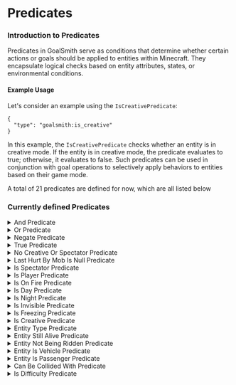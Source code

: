 # Predicates

### Introduction to Predicates

Predicates in GoalSmith serve as conditions that determine whether certain actions or goals should be applied to entities within Minecraft. They encapsulate logical checks based on entity attributes, states, or environmental conditions.

#### Example Usage

Let's consider an example using the `IsCreativePredicate`:

```
{
  "type": "goalsmith:is_creative"
}
```

In this example, the `IsCreativePredicate` checks whether an entity is in creative mode. If the entity is in creative mode, the predicate evaluates to true; otherwise, it evaluates to false. Such predicates can be used in conjunction with goal operations to selectively apply behaviors to entities based on their game mode.

A total of 21 predicates are defined for now, which are all listed below

### Currently defined Predicates

<details>
<summary>And Predicate</summary>

The And Predicate, combines multiple predicates to determine if all conditions are met simultaneously.

**Example of And Predicate usage:**

```
{
  "predicate_1": {
    "predicate": {
      "type": "goalsmith:is_creative"
    },
    "type": "goalsmith:negate"
  },
  "predicate_2": {
    "type": "goalsmith:is_day"
  },
  "type": "goalsmith:and"
}
```

The above JSON represents an And Predicate that combines the following conditions:

- 1. NegatePredicate: Negates the result of IsCreativePredicate. So if the player is in creative, it will negate the result and return false.
- 2. IsDayPredicate: Checks whether it is currently daytime.

If these checks are passed it will allow a goal or target goal to go further with the code, or it can be used as a filter.

[Code](https://github.com/Scouter456/Goal_Smith/tree/goal_smith_forge_1.20.1/src/main/java/com/scouter/goalsmith/data/predicates/AndPredicate.java)

</details>

<details>
<summary>Or Predicate</summary>

The Or Predicate checks if at least one of the provided conditions is true. In this example, it evaluates whether the player is in Creative mode or if it is daytime.

**Example of Or Predicate:**

```
{
  "predicate_1": {
    "type": "goalsmith:is_creative"
  },
  "predicate_2": {
    "type": "goalsmith:is_day"
  },
  "type": "goalsmith:or"
}
```

The above JSON represents an Or Predicate that combines the following conditions:

- 1. IsCreativePredicate: Checks if the player is in Creative mode.
- 2. IsDayPredicate: Checks whether it is currently daytime.

If either of these conditions is true, the predicate evaluates to true.

[Code](https://github.com/Scouter456/Goal_Smith/tree/goal_smith_forge_1.20.1/src/main/java/com/scouter/goalsmith/data/predicates/OrPredicate.java)

</details>

<details>
<summary>Negate Predicate</summary>

The Negate Predicate reverses the result of the enclosed predicate. In this example, it negates the result of a True Predicate, effectively evaluating to false in all cases.

**Example of Negate Predicate:**

```
{
  "predicate": {
    "type": "goalsmith:true"
  },
  "type": "goalsmith:negate"
}
```

The above JSON represents a Negate Predicate that reverses the result of the True Predicate causing it to return false.

[Code](https://github.com/Scouter456/Goal_Smith/tree/goal_smith_forge_1.20.1/src/main/java/com/scouter/goalsmith/data/predicates/NegatePredicate.java)

</details>

<details>
<summary>True Predicate</summary>

The True Predicate always evaluates to true, regardless of the conditions or inputs.

**Example of True Predicate:**

```
{
  "type": "goalsmith:true"
}
```

The above JSON represents a True Predicate, which unconditionally returns true.

[Code](https://github.com/Scouter456/Goal_Smith/tree/goal_smith_forge_1.20.1/src/main/java/com/scouter/goalsmith/data/predicates/TruePredicate.java)

</details>

<details>
<summary>No Creative Or Spectator Predicate</summary>

The No Creative Or Spectator Predicate checks whether an entity is not a player in creative mode or a spectator.

**Example of No Creative Or Spectator Predicate:**

```
{
  "type": "goalsmith:no_creative_or_spectator"
}
```

The above JSON represents a No Creative Or Spectator Predicate that evaluates the following conditions:

- 1. Check if the entity is not a player.
- 2. Check if the entity is not in spectator mode.
- 3. Check if the player is not in creative mode.

If any of these conditions are true, the predicate evaluates to true.

[Code](https://github.com/Scouter456/Goal_Smith/tree/goal_smith_forge_1.20.1/src/main/java/com/scouter/goalsmith/data/predicates/TruePredicate.java)

</details>

<details>
<summary>Last Hurt By Mob Is Null Predicate</summary>

The Last Hurt By Mob Is Null Predicate checks whether the entity has not been recently hurt by any mob.

**Example of Last Hurt By Mob Is Null Predicate:**

```
{
  "type": "goalsmith:last_hurt_by_mob_is_null"
}
```

The above JSON represents a Last Hurt By Mob Is Null Predicate that evaluates whether:

- 1. The entity is an instance of LivingEntity.
- 2. The last mob that hurt the entity is null (meaning no mob has hurt the entity recently).

If these conditions are met, the predicate evaluates to true.

[Code](https://github.com/Scouter456/Goal_Smith/tree/goal_smith_forge_1.20.1/src/main/java/com/scouter/goalsmith/data/predicates/LastHurtByMobIsNullPredicate.java)

</details>

<details>
<summary>Is Spectator Predicate</summary>

The Is Spectator Predicate checks whether an entity is in spectator mode.

**Example of Is Spectator Predicate:**

```
{
  "type": "goalsmith:is_spectator"
}
```

The above JSON represents an Is Spectator Predicate that evaluates whether the entity is a player and in spectator mode.

[Code](https://github.com/Scouter456/Goal_Smith/tree/goal_smith_forge_1.20.1/src/main/java/com/scouter/goalsmith/data/predicates/IsSpectatorPredicate.java)

</details>

<details>
<summary>Is Player Predicate</summary>

The Is Player Predicate checks whether an entity is a player.

**Example of Is Player Predicate:**

```
{
  "type": "goalsmith:is_player"
}
```

The above JSON represents an Is Player Predicate that evaluates whether the entity is a player.

[Code](https://github.com/Scouter456/Goal_Smith/tree/goal_smith_forge_1.20.1/src/main/java/com/scouter/goalsmith/data/predicates/IsPlayerPredicate.java)

</details>

<details>
<summary>Is On Fire Predicate</summary>

The Is On Fire Predicate checks whether an entity is currently on fire.

**Example of Is On Fire Predicate:**

```
{
  "type": "goalsmith:is_on_fire"
}
```

The above JSON represents an Is On Fire Predicate that evaluates whether the entity is on fire.

[Code](https://github.com/Scouter456/Goal_Smith/tree/goal_smith_forge_1.20.1/src/main/java/com/scouter/goalsmith/data/predicates/IsOnFirePredicate.java)

</details>

<details>
<summary>Is Day Predicate</summary>

The Is Day Predicate checks whether it is currently daytime in the entity's world.

**Example of Is Day Predicate:**

```
{
  "type": "goalsmith:is_day"
}
```

The above JSON represents an Is Day Predicate that checks whether it is currently daytime in the entity's world.

[Code](https://github.com/Scouter456/Goal_Smith/tree/goal_smith_forge_1.20.1/src/main/java/com/scouter/goalsmith/data/predicates/IsDayPredicate.java)

</details>

<details>
<summary>Is Night Predicate</summary>

The Is Night Predicate checks whether it is nighttime in the entity's current level.

**Example of Is Night Predicate:**

```
{
  "type": "goalsmith:is_night"
}
```

The above JSON represents an Is Night Predicate that evaluates whether it is nighttime in the entity's current level.

[Code](https://github.com/Scouter456/Goal_Smith/tree/goal_smith_forge_1.20.1/src/main/java/com/scouter/goalsmith/data/predicates/IsNightPredicate.java)

</details>

<details>
<summary>Is Invisible Predicate</summary>

The Is Invisible Predicate checks whether the entity is currently invisible.

**Example of Is Invisible Predicate:**

```
{
  "type": "goalsmith:is_invisible"
}
```

The above JSON represents an Is Invisible Predicate that evaluates whether the entity is currently invisible.

[Code](https://github.com/Scouter456/Goal_Smith/tree/goal_smith_forge_1.20.1/src/main/java/com/scouter/goalsmith/data/predicates/IsInvisiblePredicate.java)

</details>

<details>
<summary>Is Freezing Predicate</summary>

The Is Freezing Predicate checks whether the entity is currently freezing.

**Example of Is Freezing Predicate:**

```
{
  "type": "goalsmith:is_freezing"
}
```

The above JSON represents an Is Freezing Predicate that evaluates whether the entity is currently freezing.

[Code](https://github.com/Scouter456/Goal_Smith/tree/goal_smith_forge_1.20.1/src/main/java/com/scouter/goalsmith/data/predicates/IsFreezingPredicate.java)

</details>

<details>
<summary>Is Creative Predicate</summary>

The Is Creative Predicate checks whether the entity (player) is in Creative mode.

**Example of Is Creative Predicate:**

```
{
  "type": "goalsmith:is_creative"
}
```

The above JSON represents an Is Creative Predicate that checks whether the entity (player) is in Creative mode.

[Code](https://github.com/Scouter456/Goal_Smith/tree/goal_smith_forge_1.20.1/src/main/java/com/scouter/goalsmith/data/predicates/IsCreativePredicate.java)

</details>

<details>
<summary>Entity Type Predicate</summary>

The Entity Type Predicate checks whether the entity's type matches a specified entity type.

**Example of Entity Type Predicate:**

```
{
  "entity_type": "minecraft:cow",
  "type": "goalsmith:is_entity"
}
```

The above JSON represents an Entity Type Predicate that checks whether the entity's type is `minecraft:cow`.

[Code](https://github.com/Scouter456/Goal_Smith/tree/goal_smith_forge_1.20.1/src/main/java/com/scouter/goalsmith/data/predicates/EntityTypePredicate.java)

</details>

<details>
<summary>Entity Still Alive Predicate</summary>

The Entity Still Alive Predicate checks whether an entity is still alive.

**Example of Entity Still Alive Predicate:**

```
{
  "type": "goalsmith:is_alive"
}
```

[Code](https://github.com/Scouter456/Goal_Smith/tree/goal_smith_forge_1.20.1/src/main/java/com/scouter/goalsmith/data/predicates/EntityStillAlivePredicate.java)

</details>

<details>
<summary>Entity Not Being Ridden Predicate</summary>

The Entity Not Being Ridden Predicate checks whether an entity is not being ridden.

**Example of Entity Not Being Ridden Predicate:**

```
{
  "type": "goalsmith:entity_not_being_ridden"
}
```

[Code](https://github.com/Scouter456/Goal_Smith/tree/goal_smith_forge_1.20.1/src/main/java/com/scouter/goalsmith/data/predicates/EntityNotBeingRiddenPredicate.java)

</details>

<details>
<summary>Entity Is Vehicle Predicate</summary>

The Entity Is Vehicle Predicate checks whether an entity is currently acting as a vehicle.

**Example of Entity Is Vehicle Predicate:**

```
{
  "type": "goalsmith:is_vehicle"
}
```

[Code](https://github.com/Scouter456/Goal_Smith/tree/goal_smith_forge_1.20.1/src/main/java/com/scouter/goalsmith/data/predicates/EntityIsVehiclePredicate.java)

</details>

<details>
<summary>Entity Is Passenger Predicate</summary>

The Entity Is Passenger Predicate checks whether an entity is currently acting as a passenger.

**Example of Entity Is Passenger Predicate:**

```
{
  "type": "goalsmith:is_passenger"
}
```

[Code](https://github.com/Scouter456/Goal_Smith/tree/goal_smith_forge_1.20.1/src/main/java/com/scouter/goalsmith/data/predicates/EntityIsPassengerPredicate.java)

</details>

<details>
<summary>Can Be Collided With Predicate</summary>

The Can Be Collided With Predicate checks whether an entity can currently be collided with.

**Example of Can Be Collided With Predicate:**

```
{
  "type": "goalsmith:can_be_collided_with"
}
```

[Code](https://github.com/Scouter456/Goal_Smith/tree/goal_smith_forge_1.20.1/src/main/java/com/scouter/goalsmith/data/predicates/CanBeCollidedWithPredicate.java)

</details>

<details>
<summary>Is Difficulty Predicate</summary>

The Is Difficulty Predicate checks whether the given difficulty matches the entity's difficulty.

**Example of Is Difficulty Predicate:**

```
{
  "difficulty": "easy",
  "type": "goalsmith:is_difficulty"
}
```

[Code](https://github.com/Scouter456/Goal_Smith/tree/goal_smith_forge_1.20.1/src/main/java/com/scouter/goalsmith/data/predicates/IsDifficultyPredicate.java)

</details>

